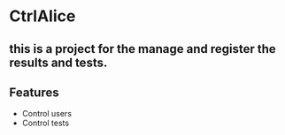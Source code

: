 # CtrlAlice
## this is a project for the manage and register the results and tests.
## Features

- Control users
- Control tests

